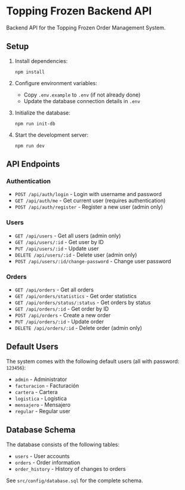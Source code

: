 # Topping Frozen Backend API

Backend API for the Topping Frozen Order Management System.

## Setup

1. Install dependencies:
   ```
   npm install
   ```

2. Configure environment variables:
   - Copy `.env.example` to `.env` (if not already done)
   - Update the database connection details in `.env`

3. Initialize the database:
   ```
   npm run init-db
   ```

4. Start the development server:
   ```
   npm run dev
   ```

## API Endpoints

### Authentication

- `POST /api/auth/login` - Login with username and password
- `GET /api/auth/me` - Get current user (requires authentication)
- `POST /api/auth/register` - Register a new user (admin only)

### Users

- `GET /api/users` - Get all users (admin only)
- `GET /api/users/:id` - Get user by ID
- `PUT /api/users/:id` - Update user
- `DELETE /api/users/:id` - Delete user (admin only)
- `POST /api/users/:id/change-password` - Change user password

### Orders

- `GET /api/orders` - Get all orders
- `GET /api/orders/statistics` - Get order statistics
- `GET /api/orders/status/:status` - Get orders by status
- `GET /api/orders/:id` - Get order by ID
- `POST /api/orders` - Create a new order
- `PUT /api/orders/:id` - Update order
- `DELETE /api/orders/:id` - Delete order (admin only)

## Default Users

The system comes with the following default users (all with password: `123456`):

- `admin` - Administrator
- `facturacion` - Facturación
- `cartera` - Cartera
- `logistica` - Logística
- `mensajero` - Mensajero
- `regular` - Regular user

## Database Schema

The database consists of the following tables:

- `users` - User accounts
- `orders` - Order information
- `order_history` - History of changes to orders

See `src/config/database.sql` for the complete schema.
